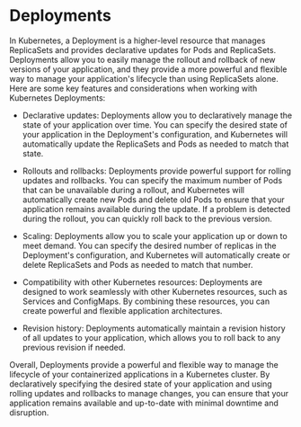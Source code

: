 # Deployments
In Kubernetes, a Deployment is a higher-level resource that manages ReplicaSets and provides declarative updates for Pods and ReplicaSets. Deployments allow you to easily manage the rollout and rollback of new versions of your application, and they provide a more powerful and flexible way to manage your application's lifecycle than using ReplicaSets alone. Here are some key features and considerations when working with Kubernetes Deployments:

* Declarative updates: Deployments allow you to declaratively manage the state of your application over time. You can specify the desired state of your application in the Deployment's configuration, and Kubernetes will automatically update the ReplicaSets and Pods as needed to match that state.

* Rollouts and rollbacks: Deployments provide powerful support for rolling updates and rollbacks. You can specify the maximum number of Pods that can be unavailable during a rollout, and Kubernetes will automatically create new Pods and delete old Pods to ensure that your application remains available during the update. If a problem is detected during the rollout, you can quickly roll back to the previous version.

* Scaling: Deployments allow you to scale your application up or down to meet demand. You can specify the desired number of replicas in the Deployment's configuration, and Kubernetes will automatically create or delete ReplicaSets and Pods as needed to match that number.

* Compatibility with other Kubernetes resources: Deployments are designed to work seamlessly with other Kubernetes resources, such as Services and ConfigMaps. By combining these resources, you can create powerful and flexible application architectures.

* Revision history: Deployments automatically maintain a revision history of all updates to your application, which allows you to roll back to any previous revision if needed.

Overall, Deployments provide a powerful and flexible way to manage the lifecycle of your containerized applications in a Kubernetes cluster. By declaratively specifying the desired state of your application and using rolling updates and rollbacks to manage changes, you can ensure that your application remains available and up-to-date with minimal downtime and disruption.